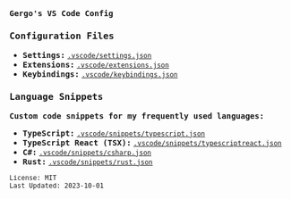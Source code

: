 <samp><b>Gergo's VS Code Config</b></samp>

### <samp><b>Configuration Files</b></samp>

- <samp><b>Settings:</b></samp> [`.vscode/settings.json`](./.vscode/settings.json)
- <samp><b>Extensions:</b></samp> [`.vscode/extensions.json`](./.vscode/extensions.json)
- <samp><b>Keybindings:</b></samp> [`.vscode/keybindings.json`](./.vscode/keybindings.json)

### <samp><b>Language Snippets</b></samp>

<samp><b>Custom code snippets for my frequently used languages:</b></samp>

- <samp><b>TypeScript:</b></samp> [`.vscode/snippets/typescript.json`](./.vscode/snippets/typescript.json)
- <samp><b>TypeScript React (TSX):</b></samp> [`.vscode/snippets/typescriptreact.json`](./.vscode/snippets/typescriptreact.json)
- <samp><b>C#:</b></samp> [`.vscode/snippets/csharp.json`](./.vscode/snippets/csharp.json)
- <samp><b>Rust:</b></samp> [`.vscode/snippets/rust.json`](./.vscode/snippets/rust.json)

<samp><small>License: MIT</small></samp><br>
<samp><small>Last Updated: 2023-10-01</small></samp>
